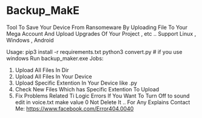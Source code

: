 # Backup_MakE
Tool To Save Your Device From Ransomeware By Uploading File To Your Mega Account And Upload Upgrades Of Your Project , etc .. 
Support Linux , Windows , Android

Usage:
pip3 install -r requirements.txt
python3 convert.py # if you use windows
Run backup_maker.exe
Jobs:
  1. Upload All Files In Dir
  2. Upload All Files In Your Device
  3. Upload Specific Extention In Your Device like .py
  4. Check New Files Which has Specific Extention To Upload
  5. Fix Problems Related Ti Logic Errors
If You Want To Turn Off to sound edit in voice.txt make value 0 Not Delete It ..
For Any Explains Contact Me:
https://www.facebook.com/Error404.0040
